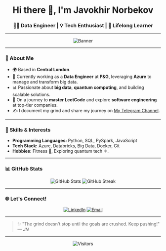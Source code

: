 <h1 align="center">Hi there 👋, I'm Javokhir Norbekov</h1>
<h3 align="center">👨‍💻 Data Engineer | 💡 Tech Enthusiast | 🚀 Lifelong Learner</h3>

---

<p align="center">
  <img src="https://user-images.githubusercontent.com/12345678/your-profile-banner.jpg" alt="Banner" />
</p>

---

### 🚀 About Me
- 🌍 Based in **Central London**.
- 💼 Currently working as a **Data Engineer** at **P&G**, leveraging **Azure** to manage and transform big data.  
- 📊 Passionate about **big data**, **quantum computing**, and building scalable solutions.  
- 🎯 On a journey to **master LeetCode** and explore **software engineering** at top-tier companies.  
- ✍️ I document my grind and share my journey on [My Telegram Channel](#).

---

### 🌟 Skills & Interests
- **Programming Languages:** Python, SQL, PySpark, JavaScript  
- **Tech Stack:** Azure, Databricks, Big Data, Docker, Git  
- **Hobbies:** Fitness 💪, Exploring quantum tech ⚛️.

---

### 📊 GitHub Stats
<p align="center">
  <img src="https://github-readme-stats.vercel.app/api?username=REZUAE&show_icons=true&theme=radical&hide=stars" alt="GitHub Stats" />
  <img src="https://github-readme-streak-stats.herokuapp.com?user=REZUAE&theme=radical&hide_border=true&date_format=M%20j%5B%2C%20Y%5D" alt="GitHub Streak" />
</p>

---

### 🌐 Let's Connect!
<p align="center">
  <a href="https://www.linkedin.com/in/javokhir-norbekov/" target="_blank"><img alt="LinkedIn" src="https://img.shields.io/badge/LinkedIn-blue?style=flat-square&logo=linkedin"></a>
  <a href="mailto:rezuonyx@gmail.com"><img alt="Email" src="https://img.shields.io/badge/Email-D14836?style=flat-square&logo=gmail&logoColor=white"></a>
</p>

---

> ✨ "The grind doesn't stop until the goals are crushed. Keep pushing!"  
> _— JN_

---

<p align="center">
  <img src="https://visitor-badge.laobi.icu/badge?page_id=javokhirnorbekov" alt="Visitors">
</p>
